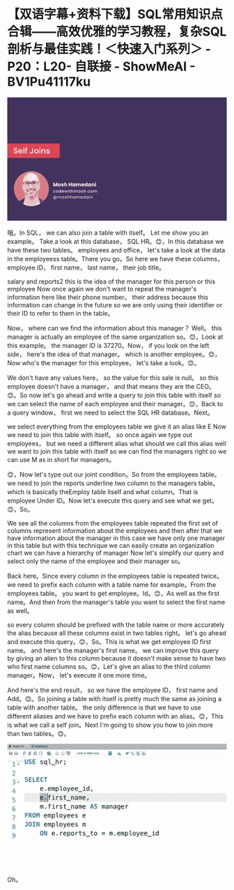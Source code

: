 # 【双语字幕+资料下载】SQL常用知识点合辑——高效优雅的学习教程，复杂SQL剖析与最佳实践！＜快速入门系列＞ - P20：L20- 自联接 - ShowMeAI - BV1Pu41117ku

![](img/4c576945b4fc995932ea18ff09407a6e_0.png)

哦。In SQL， we can also join a table with itself。 Let me show you an example。 Take a look at this database， SQL HR。😊，In this database we have these two tables。 employees and office， let's take a look at the data in the employeess table。There you go。So here we have these columns， employee ID， first name， last name， their job title。

 salary and reports2 this is the idea of the manager for this person or this employee Now once again we don't want to repeat the manager's information here like their phone number。 their address because this information can change in the future so we are only using their identifier or their ID to refer to them in the table。

Now， where can we find the information about this manager？ Well。 this manager is actually an employee of the same organization so。😊，Look at this example。 the manager ID is 37270。Now， if you look on the left side， here's the idea of that manager。 which is another employee。😊，Now who's the manager for this employee， let's take a look。😊。

We don't have any values here， so the value for this sale is null。 so this employee doesn't have a manager， and that means they are the CEO。😊。So now let's go ahead and write a query to join this table with itself so we can select the name of each employee and their manager。😊，Back to a query window， first we need to select the SQL HR database。Next。

 we select everything from the employees table we give it an alias like E Now we need to join this table with itself。 so once again we type out employees， but we need a different alias what should we call this alias well we want to join this table with itself so we can find the managers right so we can use M as in short for managers。

😊，Now let's type out our joint condition。So from the employees table。 we need to join the reports underline two column to the managers table。 which is basically theEmploy table itself and what column。That is employee Under ID。Now let's execute this query and see what we get。😊，So。

We see all the columns from the employees table repeated the first set of columns represent information about the employees and then after that we have information about the manager in this case we have only one manager in this table but with this technique we can easily create an organization chart we can have a hierarchy of manager Now let's simplify our query and select only the name of the employee and their manager so。

Back here。Since every column in the employees table is repeated twice。 we need to prefix each column with a table name for example。From the employees table。 you want to get employee。Id。😊，As well as the first name。And then from the manager's table you want to select the first name as well。

 so every column should be prefixed with the table name or more accurately the alias because all these columns exist in two tables right。 let's go ahead and execute this query。😊，So。This is what we get employee ID first name。 and here's the manager's first name。 we can improve this query by giving an alien to this column because it doesn't make sense to have two who first name columns so。😊，Let's give an alias to the third column manager。Now， let's execute it one more time。

And here's the end result， so we have the employee ID， first name and Add。😊。So joining a table with itself is pretty much the same as joining a table with another table。 the only difference is that we have to use different aliases and we have to prefix each column with an alias。😊，This is what we call a self join。Next I'm going to show you how to join more than two tables。😊。



![](img/4c576945b4fc995932ea18ff09407a6e_2.png)

Oh。